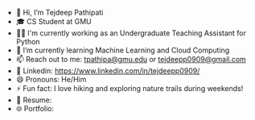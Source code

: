 - 👋 Hi, I’m Tejdeep Pathipati
- 🎓 CS Student at GMU
- 👨‍🏫 I'm currently working as an Undergraduate Teaching Assistant for Python
- 🌱 I’m currently learning Machine Learning and Cloud Computing
- 📫 Reach out to me: tpathipa@gmu.edu or tejdeepp0909@gmail.com
- 💼 Linkedin: https://www.linkedin.com/in/tejdeepp0909/
- 😄 Pronouns: He/Him
- ⚡ Fun fact: I love hiking and exploring nature trails during weekends!
- 📝 Resume: 
- 🌐 Portfolio: 

